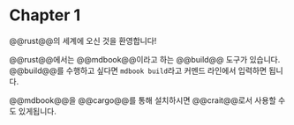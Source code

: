 # Chapter 1

@@rust@@의 세계에 오신 것을 환영합니다!

@@rust@@에서는 @@mdbook@@이라고 하는 @@build@@ 도구가 있습니다. @@build@@를 수행하고 싶다면
`mdbook build`라고 커멘드 라인에서 입력하면 됩니다.

@@mdbook@@을 @@cargo@@를 통해 설치하시면 @@crait@@로서 사용할 수 도 있게됩니다.
